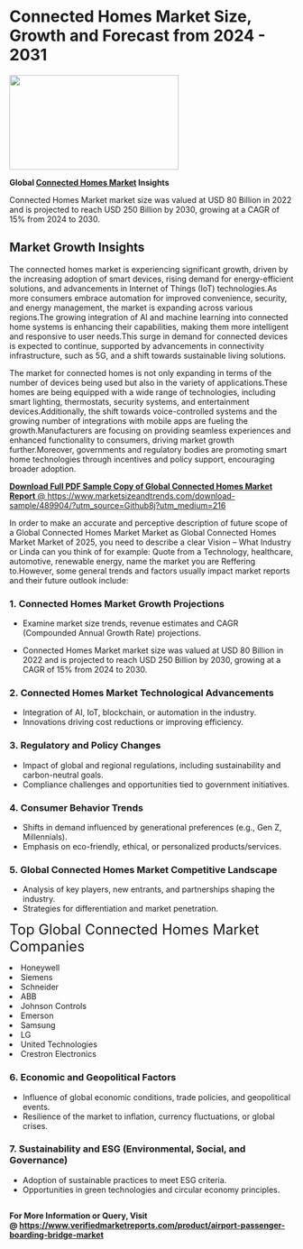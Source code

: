 <H1>Connected Homes Market Size, Growth and Forecast from 2024 - 2031</H1><img class="aligncenter size-medium wp-image-584254" src="https://thirdeyenews.in/wp-content/uploads/2024/09/Global-Market-Research-300x168.jpeg" alt="" width="300" height="168" /><p><strong>Global&nbsp;<a href="https://www.marketsizeandtrends.com/download-sample/489904/?utm_source=Github8j?utm_medium=216">Connected Homes Market</a> Insights</strong></p><p>Connected Homes Market market size was valued at USD 80 Billion in 2022 and is projected to reach USD 250 Billion by 2030, growing at a CAGR of 15% from 2024 to 2030.</p><p><h2>Market Growth Insights</h2> <p>The connected homes market is experiencing significant growth, driven by the increasing adoption of smart devices, rising demand for energy-efficient solutions, and advancements in Internet of Things (IoT) technologies.As more consumers embrace automation for improved convenience, security, and energy management, the market is expanding across various regions.The growing integration of AI and machine learning into connected home systems is enhancing their capabilities, making them more intelligent and responsive to user needs.This surge in demand for connected devices is expected to continue, supported by advancements in connectivity infrastructure, such as 5G, and a shift towards sustainable living solutions.</p> <p><a href="#"></a></p> <p>The market for connected homes is not only expanding in terms of the number of devices being used but also in the variety of applications.These homes are being equipped with a wide range of technologies, including smart lighting, thermostats, security systems, and entertainment devices.Additionally, the shift towards voice-controlled systems and the growing number of integrations with mobile apps are fueling the growth.Manufacturers are focusing on providing seamless experiences and enhanced functionality to consumers, driving market growth further.Moreover, governments and regulatory bodies are promoting smart home technologies through incentives and policy support, encouraging broader adoption.</p> <p><a href="#"></p><p><span class=""><strong>Download Full PDF Sample Copy of Global Connected Homes Market Report</strong> @ <a href="https://www.marketsizeandtrends.com/download-sample/489904/?utm_source=Github8j?utm_medium=216" target="_blank">https://www.marketsizeandtrends.com/download-sample/489904/?utm_source=Github8j?utm_medium=216</a></span></p><p>In order to make an accurate and perceptive description of future scope of a Global&nbsp;Connected Homes Market Market as Global&nbsp;Connected Homes Market Market of 2025, you need to describe a clear Vision &ndash; What Industry or Linda can you think of for example: Quote from a Technology, healthcare, automotive, renewable energy, name the market you are Reffering to.However, some general trends and factors usually impact market reports and their future outlook include:</p><h3>1.&nbsp;<strong>Connected Homes Market Growth Projections</strong></h3><ul><li>Examine market size trends, revenue estimates and CAGR (Compounded Annual Growth Rate) projections.</li><li><p>Connected Homes Market market size was valued at USD 80 Billion in 2022 and is projected to reach USD 250 Billion by 2030, growing at a CAGR of 15% from 2024 to 2030.</p></li></ul><h3>2.&nbsp;<strong>Connected Homes Market Technological Advancements</strong></h3><ul><li>Integration of AI, IoT, blockchain, or automation in the industry.</li><li>Innovations driving cost reductions or improving efficiency.</li></ul><h3>3.&nbsp;<strong>Regulatory and Policy Changes</strong></h3><ul><li>Impact of global and regional regulations, including sustainability and carbon-neutral goals.</li><li>Compliance challenges and opportunities tied to government initiatives.</li></ul><h3>4.&nbsp;<strong>Consumer Behavior Trends</strong></h3><ul><li>Shifts in demand influenced by generational preferences (e.g., Gen Z, Millennials).</li><li>Emphasis on eco-friendly, ethical, or personalized products/services.</li></ul><h3>5.&nbsp;<strong>Global Connected Homes Market Competitive Landscape</strong></h3><ul><li>Analysis of key players, new entrants, and partnerships shaping the industry.</li><li>Strategies for differentiation and market penetration.</li></ul><p data-pm-slice="1 1 []"><span style="color: inherit; font-family: inherit; font-size: 25px;">Top Global Connected Homes Market Companies</span></p><div class="" data-test-id=""><p><li>Honeywell</li><li> Siemens</li><li> Schneider</li><li> ABB</li><li> Johnson Controls</li><li> Emerson</li><li> Samsung</li><li> LG</li><li> United Technologies</li><li> Crestron Electronics</li></p></div><h3>6.&nbsp;<strong>Economic and Geopolitical Factors</strong></h3><ul><li>Influence of global economic conditions, trade policies, and geopolitical events.</li><li>Resilience of the market to inflation, currency fluctuations, or global crises.</li></ul><h3>7.&nbsp;<strong>Sustainability and ESG (Environmental, Social, and Governance)</strong></h3><ul><li>Adoption of sustainable practices to meet ESG criteria.</li><li>Opportunities in green technologies and circular economy principles.</li></ul><h2><strong style="font-size: 14px;">For More Information or Query, Visit @&nbsp;</strong><a style="background-color: #ffffff; font-size: 14px;" href="https://www.marketsizeandtrends.com/report/connected-homes-market/" target="_blank">https://www.verifiedmarketreports.com/product/airport-passenger-boarding-bridge-market</a></h2>
